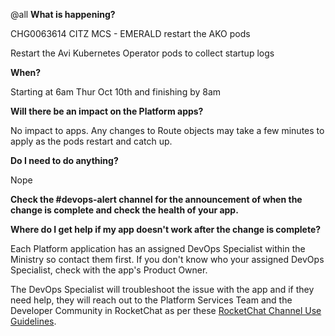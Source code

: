 @all
**What is happening?**

CHG0063614 CITZ MCS - EMERALD restart the AKO pods

Restart the Avi Kubernetes Operator pods to collect startup logs

**When?**

Starting at 6am Thur Oct 10th and finishing by 8am

**Will there be an impact on the Platform apps?**

No impact to apps. Any changes to Route objects may take a few minutes to apply as the pods restart and catch up.

**Do I need to do anything?**

Nope

**Check the #devops-alert channel for the announcement of when the change is complete and check the health of your app.**

**Where do I get help if my app doesn't work after the change is complete?**

Each Platform application has an assigned DevOps Specialist within the Ministry so contact them first. If you don't know who your assigned DevOps Specialist, check with the app's Product Owner.

The DevOps Specialist will troubleshoot the issue with the app and if they need help, they will reach out to the Platform Services Team and the Developer Community in RocketChat as per these [RocketChat Channel Use Guidelines](https://docs.developer.gov.bc.ca/rocketchat-channel-descriptions/).
